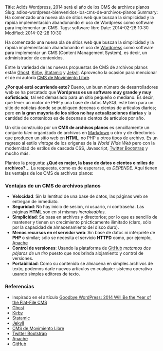 Title: Adiós Wordpress, 2014 será el año de los CMS de archivos planos
Slug: adios-wordpress-bienvenidos-los-cms-de-archivos-planos
Summary: Ha comenzado una nueva ola de sitios web que buscan la simplicidad y la rápida implementación abandonando el uso de Wordpress como software para implementar un CMS.
Tags: software libre
Date: 2014-02-28 10:30
Modified: 2014-02-28 10:30


Ha comenzado una nueva ola de sitios web que buscan la simplicidad y la rápida implementación abandonando el uso de [Wordpress](http://wordpress.org/) como software para implementar un CMS (Content Management System), es decir, un administrador de contenidos.

Entre la variedad de las nuevas propuestas de CMS de archivos planos están [Ghost](https://ghost.org/), [Kirby](http://getkirby.com/), [Statamic](http://statamic.com/) y [Jekyll](http://jekyllrb.com/). Aprovecho la ocasión para mencionar el de mi autoría [CMS de Movimiento Libre](http://cms.movimientolibre.com/).

**¿Por qué está ocurriendo esto?** Bueno, un buen número de desarrolladores web se ha percatado que **Wordpress es un software muy grande y muy sofisticado**, tal vez demasiado para un sitio pequeño o mediano. Es decir, que tener un motor de PHP y una base de datos MySQL esté bien para un sitio de noticias donde se publiquen decenas o cientos de artículos diarios; pero **en la gran mayoría de los sitios no hay actualizaciones diarias** y la cantidad de contenidos es de decenas a cientos de artículos por año.

Un sitio construido por un **CMS de archivos planos** es sencillamente un conjunto _bien_ organizado de archivos en [Markdown](http://www.movimientolibre.com/categorias/markdown.html) u otro y de directorios que producen un sitio web en **HTML**, no PHP u otros tipos de archivo. Es un regreso al estilo _vintage_ de los orígenes de la _World Wide Web_ pero con la modernidad de estilos de cascada CSS, Javascript, [Twitter Bootstrap](http://getbootstrap.com/) y mucho más.

Planteo la pregunta: **¿Qué es mejor, la base de datos o cientos o miles de archivos?...** La respuesta, como es de esperarse, es _DEPENDE_. Aquí tienen las ventajas de los CMS de archivos planos:

### Ventajas de un CMS de archivos planos

* **Velocidad**: Sin la lentitud de una base de datos, las páginas web se entregan de inmediato.
* **Seguridad**: No hay inicio de sesión, ni usuario, ni contraseña. Las páginas **HTML** son en sí mismas _incrakeables_.
* **Simplicidad**: Se basa en archivos y directorios; por lo que es sencillo de mantener y tienen un crecimiento prácticamente ilimitado (claro, sólo por la capacidad de almacenamiento del disco duro).
* **Menos recursos en el servidor web**: Sin base de datos ni intérprete de **PHP** o similar; sólo se necesita el servicio **HTTPD** como, por ejemplo, [Apache](http://httpd.apache.org/)
* **Control de versiones**: Usando la plataforma de [GitHub](http://github.com) _matamos dos pájaros de un tiro_ puesto que nos brinda alojamiento y control de versiones.
* **Portabilidad**: Como su contenido se almacena en simples archivos de texto, podemos darle nuevos artículos en cualquier sistema operativo usando simples editores de texto.

### Referencias

* Inspirado en el artículo [Goodbye WordPress: 2014 Will Be the Year of the Flat-File CMS](http://www.typeandgrids.com/blog/goodbye-wordpress-2014-will-be-the-year-of-flat-file-cmses)
* [Ghost](https://ghost.org/)
* [Kirby](http://getkirby.com/)
* [Statamic](http://statamic.com/)
* [Jekyll](http://jekyllrb.com/)
* [CMS de Movimiento Libre](http://cms.movimientolibre.com/)
* [Twitter Bootstrap](http://getbootstrap.com/)
* [Apache](http://httpd.apache.org/)
* [GitHub](http://github.com)
